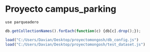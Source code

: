 # Proyecto campus_parking



```javascript
use parqueadero
```

```javascript
db.getCollectionNames().forEach(function(c) {db[c].drop();});
```

```javascript
load("C:/Users/Davian/Desktop/proyectomongosh/db_config.js")
load("C:/Users/Davian/Desktop/proyectomongosh/test_dataset.js")
```
